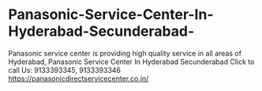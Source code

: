 # Panasonic-Service-Center-In-Hyderabad-Secunderabad-
Panasonic service center is providing high quality service in all areas of Hyderabad, Panasonic Service Center In Hyderabad Secunderabad  Click to call Us: 9133393345, 9133393346 https://panasonicdirectservicecenter.co.in/
